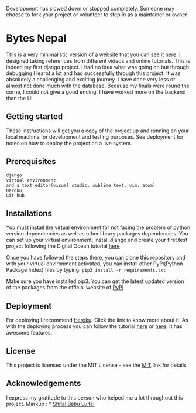 Development has slowed down or stopped completely. Someone may choose to fork your project or volunteer to step in as a maintainer or owner

# Bytes Nepal
This is a very minimalistic version of a website that you can see it [here](https://bytesnepal.herokuapp.com/). I designed taking references from different videos and online tutorials. This is indeed my first django project. I had no idea what was going on but through debugging I learnt a lot and had successfully through this project. It was absolutely a challenging and exciting journey. I have done very less or almost not done much with the database. Because my finals were round the corne, I could not give a good ending. I have worked more on the backend than the UI. 

## Getting started 
These instructions will get you a copy of the project up and running on your local machine for development and testing purposes. See deployment for notes on how to deploy the project on a live system. 

## Prerequisites
```python3 
django 
virtual environment
and a text editor(visual studio, sublime text, vim, atom)
Heroku
Git hub
```
## Installations
You must install the virtual environment for not facing the problem of python version dependencies as well as other library packages dependencies.
You can set up your virtual environment, install django and create your first test project following the Digital Ocean tutorial [here](https://www.digitalocean.com/community/tutorials/how-to-install-the-django-web-framework-on-ubuntu-18-04)

Once you have followed the steps there, you can clone this repository and with your virtual environment activated, you can install other PyPi(Python Package Index) files by typing:
```pip3 install -r requirements.txt ``` 

Make sure you have installed pip3. You can get the latest updated version of the packages from the official website of [PyPi](https://pypi.org/)

## Deployment
For deploying I recommend [Heroku](https://www.heroku.com/). Click the link to know more about it. As with the deploying process you can follow the tutorial [here](https://www.codementor.io/jamesezechukwu/how-to-deploy-django-app-on-heroku-dtsee04d4) or [here](https://gist.github.com/giantas/85181a9a5cc84aec845de3335d6c41e0). It has awesome features.


## License
This project is licensed under the MIT License - see the [MIT](https://choosealicense.com/licenses/mit/#) link for details


## Acknowledgements
I express my gratitude to this person who helped me a lot throughout this project.
Markup : * [Shital Babu Luitel](https://github.com/shitalluitel?tab=repositories)



